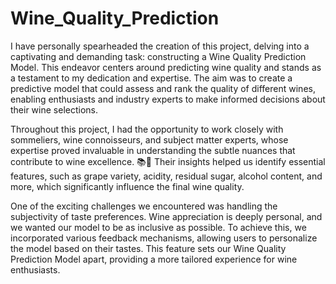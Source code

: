 # Wine_Quality_Prediction

I have personally spearheaded the creation of this project, delving into a captivating and demanding task: constructing a Wine Quality Prediction Model. This endeavor centers around predicting wine quality and stands as a testament to my dedication and expertise. The aim was to create a predictive model that could assess and rank the quality of different wines, enabling enthusiasts and industry experts to make informed decisions about their wine selections.

Throughout this project, I had the opportunity to work closely with sommeliers, wine connoisseurs, and subject matter experts, whose expertise proved invaluable in understanding the subtle nuances that contribute to wine excellence. 📚🍇 Their insights helped us identify essential features, such as grape variety, acidity, residual sugar, alcohol content, and more, which significantly influence the final wine quality.

One of the exciting challenges we encountered was handling the subjectivity of taste preferences. Wine appreciation is deeply personal, and we wanted our model to be as inclusive as possible. To achieve this, we incorporated various feedback mechanisms, allowing users to personalize the model based on their tastes. This feature sets our Wine Quality Prediction Model apart, providing a more tailored experience for wine enthusiasts.
